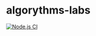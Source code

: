 # algorythms-labs

[![Node.js CI](https://github.com/Secret333Boy/algorythms-labs/actions/workflows/node.js.yml/badge.svg?branch=master)](https://github.com/Secret333Boy/algorythms-labs/actions/workflows/node.js.yml)
